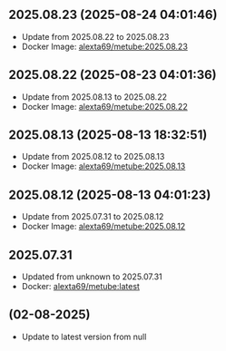 ## 2025.08.23 (2025-08-24 04:01:46)
- Update from 2025.08.22 to 2025.08.23
- Docker Image: [alexta69/metube:2025.08.23](https://hub.docker.com/r/alexta69/metube/tags)

## 2025.08.22 (2025-08-23 04:01:36)
- Update from 2025.08.13 to 2025.08.22
- Docker Image: [alexta69/metube:2025.08.22](https://hub.docker.com/r/alexta69/metube/tags)

## 2025.08.13 (2025-08-13 18:32:51)
- Update from 2025.08.12 to 2025.08.13
- Docker Image: [alexta69/metube:2025.08.13](https://hub.docker.com/r/alexta69/metube/tags)

## 2025.08.12 (2025-08-13 04:01:23)
- Update from 2025.07.31 to 2025.08.12
- Docker Image: [alexta69/metube:2025.08.12](https://hub.docker.com/r/alexta69/metube/tags)

## 2025.07.31
- Updated from unknown to 2025.07.31
- Docker: [alexta69/metube:latest](alexta69/pkgs/container/metube:latest/tags)


##  (02-08-2025)
- Update to latest version from null

